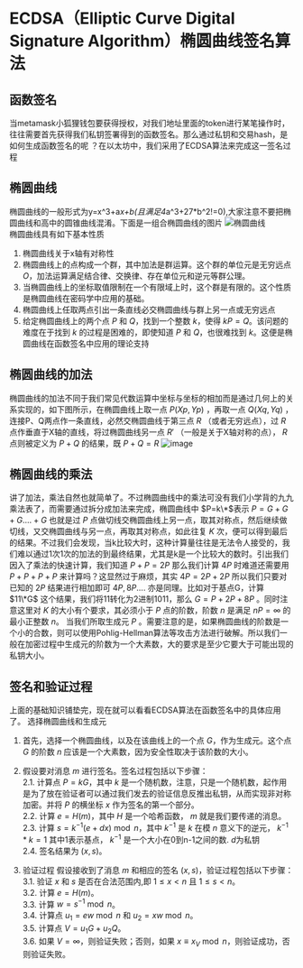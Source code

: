 # ECDSA（Elliptic Curve Digital Signature Algorithm）椭圆曲线签名算法
## 函数签名
当metamask小狐狸钱包要获得授权，对我们地址里面的token进行某笔操作时，往往需要首先获得我们私钥签署得到的函数签名。那么通过私钥和交易hash，是如何生成函数签名的呢
？在以太坊中，我们采用了ECDSA算法来完成这一签名过程

## 椭圆曲线
椭圆曲线的一般形式为y=x^3+a*x+b(且满足4*a^3+27*b^2!=0),大家注意不要把椭圆曲线和高中的圆锥曲线混淆。下面是一组合椭圆曲线的图片
![椭圆曲线](https://github.com/nft-maker-one/-/assets/121859606/169d5de1-293e-4f80-ab88-88767348e9d7)  
椭圆曲线具有如下基本性质
1. 椭圆曲线关于x轴有对称性
2. 椭圆曲线上的点构成一个群，其中加法是群运算。这个群的单位元是无穷远点 $O$，加法运算满足结合律、交换律、存在单位元和逆元等群公理。
3. 当椭圆曲线上的坐标取值限制在一个有限域上时，这个群是有限的。这个性质是椭圆曲线在密码学中应用的基础。
4. 椭圆曲线上任取两点引出一条直线必交椭圆曲线与群上另一点或无穷远点
5. 给定椭圆曲线上的两个点 $P$ 和 $Q$，找到一个整数 $k$，使得 $kP=Q$。该问题的难度在于找到 $k$ 的过程是困难的，即使知道 $P$ 和 $Q$，也很难找到 $k$。这便是椭圆曲线在函数签名中应用的理论支持

## 椭圆曲线的加法
椭圆曲线的加法不同于我们常见代数运算中坐标与坐标的相加而是通过几何上的关系实现的，如下图所示，在椭圆曲线上取一点 $P(Xp,Yp)$ ，再取一点 $Q(Xq,Yq)$ ，连接P、Q两点作一条直线，必然交椭圆曲线于第三点 $R$ （或者无穷远点），过 $R$ 点作垂直于X轴的直线，将过椭圆曲线另一点 $R'$ （一般是关于X轴对称的点）， $R$ 点则被定义为 $P+Q$ 的结果，既 $P+Q=R$ 
![image](https://github.com/nft-maker-one/-/assets/121859606/f263df81-c8a4-4534-b138-4380b4b725ff)
## 椭圆曲线的乘法
讲了加法，乘法自然也就简单了。不过椭圆曲线中的乘法可没有我们小学背的九九乘法表了，而需要通过拆分成加法来完成，椭圆曲线中 $P=k\*$表示 $P=G+G+G....+G$ 也就是过 $P$ 点做切线交椭圆曲线上另一点，取其对称点，然后继续做切线，又交椭圆曲线与另一点，再取其对称点，如此往复 $K$ 次，便可以得到最后的结果。不过我们会发现，当k比较大时，这种计算量往往是无法令人接受的，我们难以通过1次1次的加法的到最终结果，尤其是k是一个比较大的数时。引出我们因入了乘法的快速计算，我们知道 $P+P=2P$ 那么我们计算 $4P$ 时难道还需要用   $P+P+P+P$ 来计算吗？这显然过于麻烦，其实 $4P=2P+2P$ 所以我们只要对已知的 $2P$ 结果进行相加即可 $4P,8P....$ 亦是同理。比如对于基点G，计算 $11\*G$ 这个结果，我们将11转化为2进制1011，那么 $G=P+2P+8P$ 。同时注意这里对 $K$ 的大小有个要求，其必须小于 $P$ 点的阶数，阶数 $n$ 是满足 $nP=\infty$ 的最小正整数 $n$。 当我们所取生成元 $P$ 。需要注意的是，如果椭圆曲线的阶数是一个小的合数，则可以使用Pohlig-Hellman算法等攻击方法进行破解。所以我们一般在加密过程中生成元的阶数为一个大素数，大的要求是至少它要大于可能出现的私钥大小。
## 签名和验证过程
上面的基础知识铺垫完，现在就可以看看ECDSA算法在函数签名中的具体应用了。
选择椭圆曲线和生成元

1. 首先，选择一个椭圆曲线，以及在该曲线上的一个点 $G$，作为生成元。这个点 $G$ 的阶数 $n$ 应该是一个大素数，因为安全性取决于该阶数的大小。
2. 假设要对消息 $m$ 进行签名。签名过程包括以下步骤：  
2.1. 计算点 $P=kG$，其中 $k$ 是一个随机数，注意，只是一个随机数，起作用是为了放在验证者可以通过我们发去的验证信息反推出私钥，从而实现非对称加密。并将 $P$ 的横坐标 $x$ 作为签名的第一个部分。  
2.2. 计算 $e=H(m)$，其中 $H$ 是一个哈希函数， $m$ 就是我们要传递的消息。  
2.3. 计算 $s=k^{-1}(e+dx)\bmod n$，其中 $k^{-1}$ 是 $k$ 在模 $n$ 意义下的逆元， $k^{-1}*k=1$ 其中1表示基点， $k^{-1}$ 是一个大小在0到n-1之间的数. $d$为私钥   
2.4. 签名结果为 $(x,s)$。

3. 验证过程
假设接收到了消息 $m$ 和相应的签名 $(x,s)$，验证过程包括以下步骤：  
3.1. 验证 $x$ 和 $s$ 是否在合法范围内,即 $1 \leq x < n$ 且 $1 \leq s< n$。  
3.2. 计算 $e=H(m)$。  
3.3. 计算 $w=s^{-1}\bmod n$。  
3.4. 计算点 $u_1=ew\bmod n$ 和 $u_2=xw\bmod n$。  
3.5. 计算点 $V=u_1G+u_2Q$。  
3.6. 如果 $V=\infty$，则验证失败；否则，如果 $x\equiv x_V\bmod n$，则验证成功，否则验证失败。  




